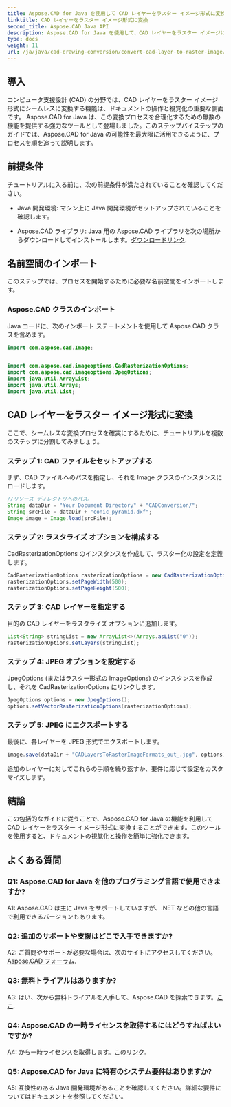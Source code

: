 ```yaml
---
title: Aspose.CAD for Java を使用して CAD レイヤーをラスター イメージ形式に変換する
linktitle: CAD レイヤーをラスター イメージ形式に変換
second_title: Aspose.CAD Java API
description: Aspose.CAD for Java を使用して、CAD レイヤーをラスター イメージに簡単に変換する方法を学びます。シームレスなドキュメント視覚化については、ステップバイステップのガイドに従ってください。
type: docs
weight: 11
url: /ja/java/cad-drawing-conversion/convert-cad-layer-to-raster-image/
---
```

## 導入

コンピュータ支援設計 (CAD) の分野では、CAD レイヤーをラスター イメージ形式にシームレスに変換する機能は、ドキュメントの操作と視覚化の重要な側面です。 Aspose.CAD for Java は、この変換プロセスを合理化するための無数の機能を提供する強力なツールとして登場しました。このステップバイステップのガイドでは、Aspose.CAD for Java の可能性を最大限に活用できるように、プロセスを順を追って説明します。

## 前提条件

チュートリアルに入る前に、次の前提条件が満たされていることを確認してください。

- Java 開発環境: マシン上に Java 開発環境がセットアップされていることを確認します。

-  Aspose.CAD ライブラリ: Java 用の Aspose.CAD ライブラリを次の場所からダウンロードしてインストールします。[ダウンロードリンク](https://releases.aspose.com/cad/java/).

## 名前空間のインポート

このステップでは、プロセスを開始するために必要な名前空間をインポートします。

### Aspose.CAD クラスのインポート

Java コードに、次のインポート ステートメントを使用して Aspose.CAD クラスを含めます。

```java
import com.aspose.cad.Image;


import com.aspose.cad.imageoptions.CadRasterizationOptions;
import com.aspose.cad.imageoptions.JpegOptions;
import java.util.ArrayList;
import java.util.Arrays;
import java.util.List;
```

## CAD レイヤーをラスター イメージ形式に変換

ここで、シームレスな変換プロセスを確実にするために、チュートリアルを複数のステップに分割してみましょう。

### ステップ 1: CAD ファイルをセットアップする

まず、CAD ファイルへのパスを指定し、それを Image クラスのインスタンスにロードします。

```java
//リソース ディレクトリへのパス。
String dataDir = "Your Document Directory" + "CADConversion/";
String srcFile = dataDir + "conic_pyramid.dxf";
Image image = Image.load(srcFile);
```

### ステップ 2: ラスタライズ オプションを構成する

CadRasterizationOptions のインスタンスを作成して、ラスター化の設定を定義します。

```java
CadRasterizationOptions rasterizationOptions = new CadRasterizationOptions();
rasterizationOptions.setPageWidth(500);
rasterizationOptions.setPageHeight(500);
```

### ステップ 3: CAD レイヤーを指定する

目的の CAD レイヤーをラスタライズ オプションに追加します。

```java
List<String> stringList = new ArrayList<>(Arrays.asList("0"));
rasterizationOptions.setLayers(stringList);
```

### ステップ 4: JPEG オプションを設定する

JpegOptions (またはラスター形式の ImageOptions) のインスタンスを作成し、それを CadRasterizationOptions にリンクします。

```java
JpegOptions options = new JpegOptions();
options.setVectorRasterizationOptions(rasterizationOptions);
```

### ステップ 5: JPEG にエクスポートする

最後に、各レイヤーを JPEG 形式でエクスポートします。

```java
image.save(dataDir + "CADLayersToRasterImageFormats_out_.jpg", options);
```

追加のレイヤーに対してこれらの手順を繰り返すか、要件に応じて設定をカスタマイズします。

## 結論

この包括的なガイドに従うことで、Aspose.CAD for Java の機能を利用して CAD レイヤーをラスター イメージ形式に変換することができます。このツールを使用すると、ドキュメントの視覚化と操作を簡単に強化できます。

## よくある質問

### Q1: Aspose.CAD for Java を他のプログラミング言語で使用できますか?

A1: Aspose.CAD は主に Java をサポートしていますが、.NET などの他の言語で利用できるバージョンもあります。

### Q2: 追加のサポートや支援はどこで入手できますか?

 A2: ご質問やサポートが必要な場合は、次のサイトにアクセスしてください。[Aspose.CAD フォーラム](https://forum.aspose.com/c/cad/19).

### Q3: 無料トライアルはありますか?

 A3: はい、次から無料トライアルを入手して、Aspose.CAD を探索できます。[ここ](https://releases.aspose.com/).

### Q4: Aspose.CAD の一時ライセンスを取得するにはどうすればよいですか?

 A4: から一時ライセンスを取得します。[このリンク](https://purchase.aspose.com/temporary-license/).

### Q5: Aspose.CAD for Java に特有のシステム要件はありますか?

A5: 互換性のある Java 開発環境があることを確認してください。詳細な要件についてはドキュメントを参照してください。